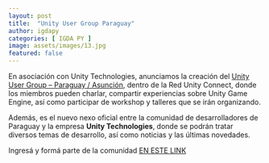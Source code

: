 ```yaml
---
layout: post
title:  "Unity User Group Paraguay"
author: igdapy
categories: [ IGDA PY ]
image: assets/images/13.jpg
featured: false
---
```

En asociación con Unity Technologies, anunciamos la creación del [Unity User Group – Paraguay / Asunción][unity], dentro de la Red Unity Connect, donde los miembros pueden charlar, compartir experiencias sobre Unity Game Engine, así como participar de workshop y talleres que se irán organizando.

Además, es el nuevo nexo oficial entre la comunidad de desarrolladores de Paraguay y la empresa **Unity Technologies**, donde se podrán tratar diversos temas de desarrollo, así como noticias y las últimas novedades.

Ingresá y formá parte de la comunidad [EN ESTE LINK][unity] 

[unity]:https://connect.unity.com/g/unity-paraguay-asuncion